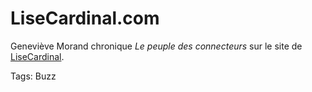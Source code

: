 # LiseCardinal.com

Geneviève Morand chronique *Le peuple des connecteurs* sur le site de [LiseCardinal](http://www.lisecardinal.com/v.php?pg=lu/juin06&src=lcb0606).

Tags: Buzz
